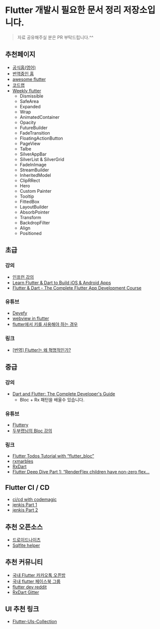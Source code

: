 # Flutter 개발시 필요한 문서 정리 저장소입니다. 

> 자료 공유해주실 분은 PR 부탁드립니다.^^

## 추천페이지
- [공식홈(영어)](https://flutter.dev/)
- [번역중인 홈](http://flutter-kr.io)
- [awesome flutter](https://github.com/Solido/awesome-flutter)
- [코드랩](https://flutter.dev/docs/codelabs)
- [Weekly flutter](https://www.youtube.com/watch?v=lkF0TQJO0bA&list=PLOU2XLYxmsIL0pH0zWe_ZOHgGhZ7UasUE)
  - Dismissible
  - SafeArea
  - Expanded
  - Wrap
  - AnimatedContainer
  - Opacity
  - FutureBuilder
  - FadeTransition
  - FloatingActionButton
  - PageView
  - Talbe
  - SilverAppBar
  - SilverList & SilverGrid
  - FadeInImage
  - StreamBuilder
  - InheritedModel
  - ClipRRect
  - Hero
  - Custom Painter
  - Tooltip
  - FittedBox
  - LayoutBuilder
  - AbsorbPointer
  - Transform
  - BackdropFilter
  - Align
  - Positioned

## 초급

### 강의
- [인프런 강의](https://www.inflearn.com/course/flutter-%EC%9E%85%EB%AC%B8/)
- [Learn Flutter & Dart to Build iOS & Android Apps](https://www.udemy.com/learn-flutter-dart-to-build-ios-android-apps/)
- [Flutter & Dart - The Complete Flutter App Development Course](https://www.udemy.com/flutter-dart-the-complete-flutter-app-development-course/)

### 유튜브
- [Devefy](https://www.youtube.com/channel/UC9dwxEAvy-zCMAS7rdox46w)
- [webview in flutter](https://youtu.be/RA-vLF_vnng)
- [flutter에서 키를 사용해야 하는 경우](https://www.youtube.com/watch?v=kn0EOS-ZiIc&vl=it)
  
### 링크
- [[번역] Flutter는 왜 혁명적인가?](https://medium.com/@dan_kim/%EB%B2%88%EC%97%AD-flutter%EB%8A%94-%EC%99%9C-%ED%98%81%EB%AA%85%EC%A0%81%EC%9D%B8%EA%B0%80-967c1dfcc5a9)

## 중급

### 강의
- [Dart and Flutter: The Complete Developer's Guide](https://www.udemy.com/dart-and-flutter-the-complete-developers-guide)
  - Bloc + Rx 패턴을 배울수 있습니다. 

### 유튜브
- [Fluttery](https://www.youtube.com/channel/UCtWyVkPpb8An90SNDTNF0Pg)
- [두부랩님의 Bloc 강의](https://www.youtube.com/watch?v=lQhrMGNXKL0)

### 링크
- [Flutter Todos Tutorial with “flutter_bloc”](https://medium.com/flutter-community/flutter-todos-tutorial-with-flutter-bloc-d9dd833f9df3)
- [rxmarbles](https://rxmarbles.com/)
- [RxDart](https://www.burkharts.net/apps/blog/rxdart-magical-transformations-of-streams/)
- [Flutter Deep Dive Part 1: “RenderFlex children have non-zero flex…](https://medium.com/flutter-community/flutter-deep-dive-part-1-renderflex-children-have-non-zero-flex-e25ffcf7c272)

## Flutter CI / CD
- [ci/cd with codemagic](https://youtu.be/GsQ5MHHVNqQ)
- [jenkis Part 1](https://medium.com/@sudhanshu0203/tales-from-a-n00b-ci-for-flutter-using-jenkins-and-docker-episode-1-8673bd1f578e)
- [jenkis Part 2](https://medium.com/@sudhanshu0203/tales-from-a-n00b-ci-for-flutter-using-jenkins-and-docker-episode-2-30ce894c93cc)

## 추천 오픈소스
- [드로이드나이츠](https://github.com/droidknights/DroidKnights-Festival-2019-flutter)
- [Sqlfite helper](https://github.com/synw/sqlcool)

## 추천 커뮤니티
- [국내 Flutter 카카오톡 오픈방](https://open.kakao.com/o/gsshoXJ)
- [국내 flutter 페이스북 그룹](https://www.facebook.com/groups/flutterkorea/)
- [flutter dev reddit](https://www.reddit.com/r/FlutterDev/)
- [RxDart Gitter](https://gitter.im/rxdart/Lobby)

## UI 추천 링크
- [Flutter-UIs-Collection](https://github.com/mohak1283/Flutter-UIs-Collection)
